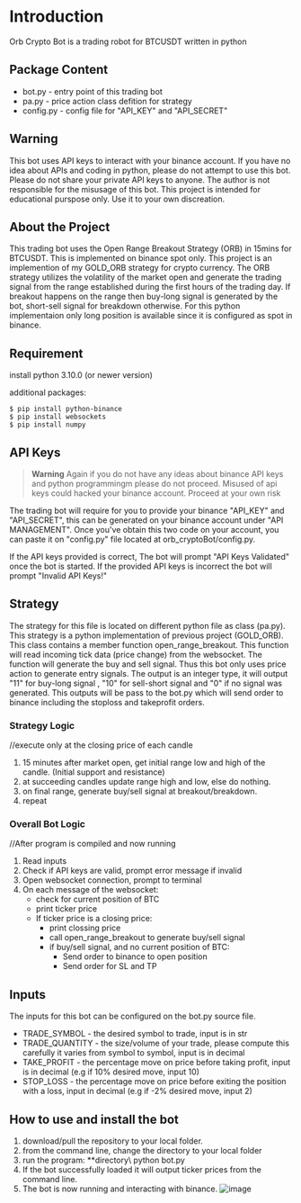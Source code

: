 # Introduction
Orb Crypto Bot is a trading robot for BTCUSDT written in python

## Package Content

 - bot.py     - entry point of this trading bot
 - pa.py      - price action class defition for strategy
 - config.py  - config file for "API_KEY" and "API_SECRET"

## Warning
This bot uses API keys to interact with your binance account. If you have no idea about APIs and coding in python, please do not attempt to use this bot.
Please do not share your private API keys to anyone. The author is not responsible for the misusage of this bot. This project is intended for educational purspose only. Use it to your own discreation. 

## About the Project
This trading bot uses the Open Range Breakout Strategy (ORB) in 15mins for BTCUSDT. This is implemented on binance spot only. This project is an implemention of my GOLD_ORB strategy for crypto currency. The ORB strategy utilizes the volatility of the market open and generate the trading signal from the range established during the first hours of the trading day. If breakout happens on the range then buy-long signal is generated by the bot, short-sell signal for breakdown otherwise. For this python implementaion only long position is available since it is configured as spot in binance.

## Requirement

install python 3.10.0 (or newer version) 

additional packages:
```
$ pip install python-binance
$ pip install websockets
$ pip install numpy
```

## API Keys

> **Warning**
> Again if you do not have any ideas about binance API keys and python programmingm please do not proceed. Misused of api keys could hacked your binance account. Proceed at your own risk

The trading bot will require for you to provide your binance "API_KEY" and "API_SECRET", this can be generated on your binance account under "API MANAGEMENT".
Once you've obtain this two code on your account, you can paste it on "config.py" file located at orb_cryptoBot/config.py.

If the API keys provided is correct, The bot will prompt "API Keys Validated" once the bot is started. If the provided API keys is incorrect the bot will prompt "Invalid API Keys!"


## Strategy

The strategy for this file is located on different python file as class (pa.py). This strategy  is a python implementation of previous project (GOLD_ORB).
This class contains a member function open_range_breakout. This function will read incoming tick data (price change) from the websocket. The function will generate the buy and sell signal. Thus this bot only uses price action to generate entry signals. The output is an integer type, it will output "11" for buy-long signal , "10" for sell-short signal and "0" if no signal was generated. This outputs will be pass to the bot.py which will send order to binance including the stoploss and takeprofit orders. 

### Strategy Logic

//execute only at the closing price of each candle
1. 15 minutes after market open, get initial range low and high of the candle. (Initial support and resistance)
2. at succeeding candles update range high and low, else do nothing.
3. on final range, generate buy/sell signal at breakout/breakdown.
4. repeat

### Overall Bot Logic

//After program is compiled and now running
1. Read inputs
2. Check if API keys are valid, prompt error message if invalid
3. Open websocket connection, prompt to terminal
4. On each message of the websocket:
     - check for current position of BTC
     - print ticker price
     - If ticker price is a closing price:
          - print clossing price
          - call open_range_breakout to generate buy/sell signal
          - if buy/sell signal, and no current position of BTC:
             - Send order to binance to open position
             - Send order for SL and TP

## Inputs

The inputs for this bot can be configured on the bot.py source file.

 - TRADE_SYMBOL   - the desired symbol to trade, input is in str
 - TRADE_QUANTITY - the size/volume of your trade, please compute this carefully it varies from symbol to symbol, input is in decimal
 - TAKE_PROFIT    - the percentage move on price before taking profit, input is in decimal (e.g if 10% desired move, input 10)
 - STOP_LOSS      - the percentage move on price before exiting the position with a loss, input in decimal (e.g if -2% desired move, input 2)


## How to use and install the bot

1. download/pull the repository to your local folder.
2. from the command line, change the directory to your local folder
3. run the program:  \**directory\ python bot.py 
4. If the bot successfully loaded it will output ticker prices from the command line.
5. The bot is now running and interacting with binance.
![image](https://user-images.githubusercontent.com/117939069/207553604-256ae5f3-452d-4d81-8ef0-e18f594d92fc.png)


               

